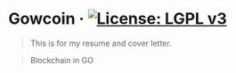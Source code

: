 # Gowcoin &middot; [![License: LGPL v3](https://img.shields.io/badge/License-LGPL%20v3-blue.svg)](https://github.com/just-do-halee/plankcoin/blob/main/LICENSE)

> This is for my resume and cover letter.

> Blockchain in GO

